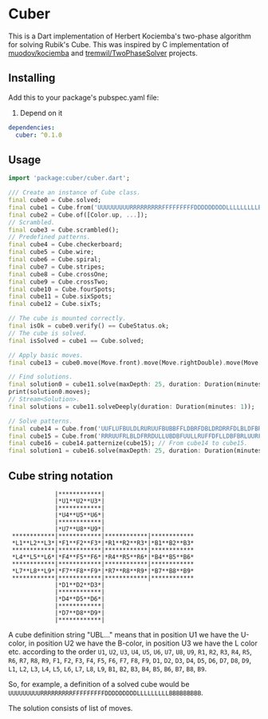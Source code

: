 # Cuber

This is a Dart implementation of Herbert Kociemba's two-phase algorithm for solving Rubik's Cube. This was inspired by C implementation of [muodov/kociemba](https://github.com/muodov/kociemba) and [tremwil/TwoPhaseSolver](https://github.com/tremwil/TwoPhaseSolver) projects.

## Installing

Add this to your package's pubspec.yaml file:

1. Depend on it

```yaml
dependencies:
  cuber: ^0.1.0
```

## Usage

```dart
import 'package:cuber/cuber.dart';

/// Create an instance of Cube class.
final cube0 = Cube.solved;
final cube1 = Cube.from('UUUUUUUUURRRRRRRRRFFFFFFFFFDDDDDDDDDLLLLLLLLLBBBBBBBBB');
final cube2 = Cube.of([Color.up, ...]);
// Scrambled.
final cube3 = Cube.scrambled();
// Predefined patterns.
final cube4 = Cube.checkerboard;
final cube5 = Cube.wire;
final cube6 = Cube.spiral;
final cube7 = Cube.stripes;
final cube8 = Cube.crossOne;
final cube9 = Cube.crossTwo;
final cube10 = Cube.fourSpots;
final cube11 = Cube.sixSpots;
final cube12 = Cube.sixTs;

// The cube is mounted correctly.
final isOk = cube0.verify() == CubeStatus.ok;
// The cube is solved.
final isSolved = cube1 == Cube.solved;

// Apply basic moves.
final cube13 = cube0.move(Move.front).move(Move.rightDouble).move(Move.upInv);

// Find solutions.
final solution0 = cube11.solve(maxDepth: 25, duration: Duration(minutes: 1));
print(solution0.moves);
// Stream<Solution>.
final solutions = cube11.solveDeeply(duration: Duration(minutes: 1));

// Solve patterns.
final cube14 = Cube.from('UUFLUFBULDLRURUUFBUBBFFLDBRFDBLDRDRRFDLBLDFBRURLFBRDDL');
final cube15 = Cube.from('RRRUUFRLBLDFRRDULLUBDBFUULLRUFFDFLLDBFBRLUURFDDDBBBFDB');
final cube16 = cube14.patternize(cube15); // From cube14 to cube15.
final solution1 = cube16.solve(maxDepth: 25, duration: Duration(minutes: 1));
```

## Cube string notation

```
             |************|
             |*U1**U2**U3*|
             |************|
             |*U4**U5**U6*|
             |************|
             |*U7**U8**U9*|
 ************|************|************|************
 *L1**L2**L3*|*F1**F2**F3*|*R1**R2**R3*|*B1**B2**B3*
 ************|************|************|************
 *L4**L5**L6*|*F4**F5**F6*|*R4**R5**R6*|*B4**B5**B6*
 ************|************|************|************
 *L7**L8**L9*|*F7**F8**F9*|*R7**R8**R9*|*B7**B8**B9*
 ************|************|************|************
             |*D1**D2**D3*|
             |************|
             |*D4**D5**D6*|
             |************|
             |*D7**D8**D9*|
             |************|
```

A cube definition string "UBL..." means that in position U1 we have the U-color, in position U2 we have the B-color, in position U3 we have the L color etc. according to the order `U1`, `U2`, `U3`, `U4`, `U5`, `U6`, `U7`, `U8`, `U9`, `R1`, `R2`, `R3`, `R4`, `R5`, `R6`, `R7`, `R8`, `R9`, `F1`, `F2`, `F3`, `F4`, `F5`, `F6`, `F7`, `F8`, `F9`, `D1`, `D2`, `D3`, `D4`, `D5`, `D6`, `D7`, `D8`, `D9`, `L1`, `L2`, `L3`, `L4`, `L5`, `L6`, `L7`, `L8`, `L9`, `B1`, `B2`, `B3`, `B4`, `B5`, `B6`, `B7`, `B8`, `B9`.

So, for example, a definition of a solved cube would be `UUUUUUUUURRRRRRRRRFFFFFFFFFDDDDDDDDDLLLLLLLLLBBBBBBBBB`.

The solution consists of list of moves.
